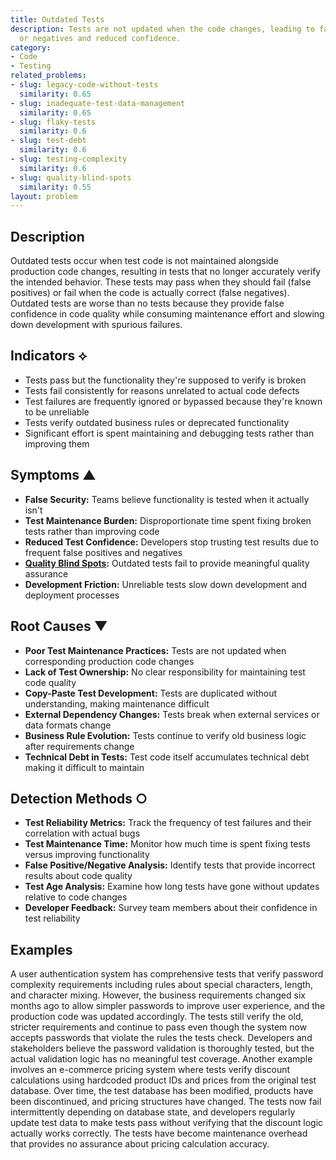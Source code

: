 ```yaml
---
title: Outdated Tests
description: Tests are not updated when the code changes, leading to false positives
  or negatives and reduced confidence.
category:
- Code
- Testing
related_problems:
- slug: legacy-code-without-tests
  similarity: 0.65
- slug: inadequate-test-data-management
  similarity: 0.65
- slug: flaky-tests
  similarity: 0.6
- slug: test-debt
  similarity: 0.6
- slug: testing-complexity
  similarity: 0.6
- slug: quality-blind-spots
  similarity: 0.55
layout: problem
---
```


## Description

Outdated tests occur when test code is not maintained alongside production code changes, resulting in tests that no longer accurately verify the intended behavior. These tests may pass when they should fail (false positives) or fail when the code is actually correct (false negatives). Outdated tests are worse than no tests because they provide false confidence in code quality while consuming maintenance effort and slowing down development with spurious failures.

## Indicators ⟡
- Tests pass but the functionality they're supposed to verify is broken
- Tests fail consistently for reasons unrelated to actual code defects
- Test failures are frequently ignored or bypassed because they're known to be unreliable
- Tests verify outdated business rules or deprecated functionality
- Significant effort is spent maintaining and debugging tests rather than improving them

## Symptoms ▲
- **False Security:** Teams believe functionality is tested when it actually isn't
- **Test Maintenance Burden:** Disproportionate time spent fixing broken tests rather than improving code
- **Reduced Test Confidence:** Developers stop trusting test results due to frequent false positives and negatives
- **[Quality Blind Spots](quality-blind-spots.md):** Outdated tests fail to provide meaningful quality assurance
- **Development Friction:** Unreliable tests slow down development and deployment processes

## Root Causes ▼
- **Poor Test Maintenance Practices:** Tests are not updated when corresponding production code changes
- **Lack of Test Ownership:** No clear responsibility for maintaining test code quality
- **Copy-Paste Test Development:** Tests are duplicated without understanding, making maintenance difficult
- **External Dependency Changes:** Tests break when external services or data formats change
- **Business Rule Evolution:** Tests continue to verify old business logic after requirements change
- **Technical Debt in Tests:** Test code itself accumulates technical debt making it difficult to maintain

## Detection Methods ○
- **Test Reliability Metrics:** Track the frequency of test failures and their correlation with actual bugs
- **Test Maintenance Time:** Monitor how much time is spent fixing tests versus improving functionality
- **False Positive/Negative Analysis:** Identify tests that provide incorrect results about code quality
- **Test Age Analysis:** Examine how long tests have gone without updates relative to code changes
- **Developer Feedback:** Survey team members about their confidence in test reliability

## Examples

A user authentication system has comprehensive tests that verify password complexity requirements including rules about special characters, length, and character mixing. However, the business requirements changed six months ago to allow simpler passwords to improve user experience, and the production code was updated accordingly. The tests still verify the old, stricter requirements and continue to pass even though the system now accepts passwords that violate the rules the tests check. Developers and stakeholders believe the password validation is thoroughly tested, but the actual validation logic has no meaningful test coverage. Another example involves an e-commerce pricing system where tests verify discount calculations using hardcoded product IDs and prices from the original test database. Over time, the test database has been modified, products have been discontinued, and pricing structures have changed. The tests now fail intermittently depending on database state, and developers regularly update test data to make tests pass without verifying that the discount logic actually works correctly. The tests have become maintenance overhead that provides no assurance about pricing calculation accuracy.